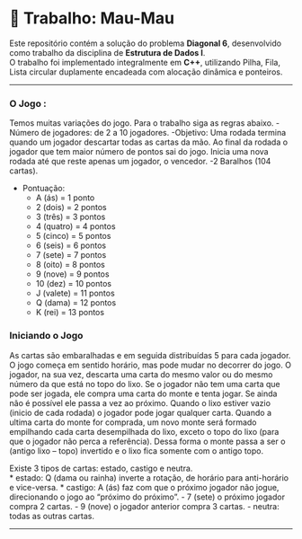 # 🎲 Trabalho: Mau-Mau
Este repositório contém a solução do problema **Diagonal 6**, desenvolvido como trabalho da disciplina de **Estrutura de Dados I**.  
O trabalho foi implementado integralmente em **C++**, utilizando Pilha, Fila, Lista circular duplamente encadeada com alocação dinâmica e ponteiros.

---

### O Jogo : 
  Temos muitas variações do jogo. Para o trabalho siga as regras abaixo.
    -Número de jogadores: de 2 a 10 jogadores.
    -Objetivo: Uma rodada termina quando um jogador descartar todas as cartas da mão. Ao final da rodada o
    jogador que tem maior número de pontos sai do jogo. Inicia uma nova rodada até que reste apenas um jogador, o vencedor.
    -2 Baralhos (104 cartas).
- Pontuação:
  - A (ás) = 1 ponto
  - 2 (dois) = 2 pontos
  - 3 (três) = 3 pontos
  - 4 (quatro) = 4 pontos
  - 5 (cinco) = 5 pontos
  - 6 (seis) = 6 pontos
  - 7 (sete) = 7 pontos
  - 8 (oito) = 8 pontos
  - 9 (nove) = 9 pontos
  - 10 (dez) = 10 pontos
  - J (valete) = 11 pontos
  - Q (dama) = 12 pontos
  - K (rei) = 13 pontos

### Iniciando o Jogo
  As cartas são embaralhadas e em seguida distribuídas 5 para cada jogador.
  O jogo começa em sentido horário, mas pode mudar no decorrer do jogo.
  O jogador, na sua vez, descarta uma carta do mesmo valor ou do mesmo número da que está no
  topo do lixo. Se o jogador não tem uma carta que pode ser jogada, ele compra uma carta do monte e tenta
  jogar. Se ainda não é possível ele passa a vez ao próximo.
  Quando o lixo estiver vazio (inicio de cada rodada) o jogador pode jogar qualquer carta.
  Quando a ultima carta do monte for comprada, um novo monte será formado empilhando cada carta
  desempilhada do lixo, exceto o topo do lixo (para que o jogador não perca a referência). Dessa forma o monte passa
  a ser o (antigo lixo – topo) invertido e o lixo fica somente com o antigo topo.
  
  Existe 3 tipos de cartas: estado, castigo e neutra.  
    * estado: Q (dama ou rainha) inverte a rotação, de horário para anti-horário e vice-versa.
    * castigo: A (ás) faz com que o próximo jogador não jogue, direcionando o jogo ao “próximo do próximo”.
    - 7 (sete) o próximo jogador compra 2 cartas.
    - 9 (nove) o jogador anterior compra 3 cartas.
    - neutra: todas as outras cartas. 
    
---



